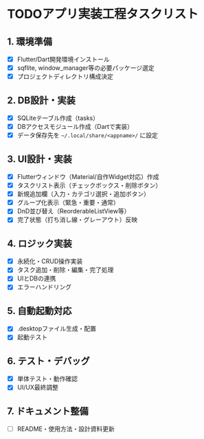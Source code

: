 # TODOアプリ実装工程タスクリスト

## 1. 環境準備
- [x] Flutter/Dart開発環境インストール
- [x] sqflite, window_manager等の必要パッケージ選定
- [x] プロジェクトディレクトリ構成決定

## 2. DB設計・実装
- [x] SQLiteテーブル作成（tasks）
- [x] DBアクセスモジュール作成（Dartで実装）
- [x] データ保存先を `~/.local/share/<appname>/` に設定

## 3. UI設計・実装
- [x] Flutterウィンドウ（Material/自作Widget対応）作成
- [x] タスクリスト表示（チェックボックス・削除ボタン）
- [x] 新規追加欄（入力・カテゴリ選択・追加ボタン）
- [x] グループ化表示（緊急・重要・通常）
- [x] DnD並び替え（ReorderableListView等）
- [x] 完了状態（打ち消し線・グレーアウト）反映

## 4. ロジック実装
- [x] 永続化・CRUD操作実装
- [x] タスク追加・削除・編集・完了処理
- [x] UIとDBの連携
- [x] エラーハンドリング

## 5. 自動起動対応
- [x] .desktopファイル生成・配置
- [x] 起動テスト

## 6. テスト・デバッグ
- [x] 単体テスト・動作確認
- [x] UI/UX最終調整

## 7. ドキュメント整備
- [ ] README・使用方法・設計資料更新

